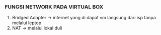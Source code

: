 ### FUNGSI NETWORK PADA VIRTUAL BOX
1.  Bridged Adapter -> internet yang di dapat vm langsung dari isp tanpa melalui leptop
2.  NAT -> melalui lokal duli

